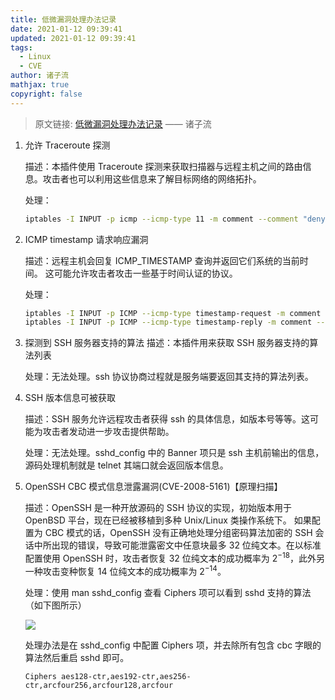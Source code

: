 ```yaml
---
title: 低微漏洞处理办法记录
date: 2021-01-12 09:39:41
updated: 2021-01-12 09:39:41
tags:
  - Linux
  - CVE
author: 诸子流
mathjax: true
copyright: false
---
```


> 原文链接: [低微漏洞处理办法记录](https://www.cnblogs.com/lsdb/p/8204578.html) —— 诸子流

<!--more-->

1. 允许 Traceroute 探测

   描述：本插件使用 Traceroute 探测来获取扫描器与远程主机之间的路由信息。攻击者也可以利用这些信息来了解目标网络的网络拓扑。

   处理：

   ```bash
   iptables -I INPUT -p icmp --icmp-type 11 -m comment --comment "deny traceroute" -j DROP
   ```

2. ICMP timestamp 请求响应漏洞

   描述：远程主机会回复 ICMP_TIMESTAMP 查询并返回它们系统的当前时间。 这可能允许攻击者攻击一些基于时间认证的协议。

   处理：

   ```bash
   iptables -I INPUT -p ICMP --icmp-type timestamp-request -m comment --comment "deny ICMP timestamp" -j DROP
   iptables -I INPUT -p ICMP --icmp-type timestamp-reply -m comment --comment "deny ICMP timestamp" -j DROP
   ```

3. 探测到 SSH 服务器支持的算法
   描述：本插件用来获取 SSH 服务器支持的算法列表

   处理：无法处理。ssh 协议协商过程就是服务端要返回其支持的算法列表。

4. SSH 版本信息可被获取

   描述：SSH 服务允许远程攻击者获得 ssh 的具体信息，如版本号等等。这可能为攻击者发动进一步攻击提供帮助。

   处理：无法处理。sshd_config 中的 Banner 项只是 ssh 主机前输出的信息，源码处理机制就是 telnet 其端口就会返回版本信息。

5. OpenSSH CBC 模式信息泄露漏洞(CVE-2008-5161)【原理扫描】

   描述：OpenSSH 是一种开放源码的 SSH 协议的实现，初始版本用于 OpenBSD 平台，现在已经被移植到多种 Unix/Linux 类操作系统下。
   如果配置为 CBC 模式的话，OpenSSH 没有正确地处理分组密码算法加密的 SSH 会话中所出现的错误，导致可能泄露密文中任意块最多 32 位纯文本。在以标准配置使用 OpenSSH 时，攻击者恢复 32 位纯文本的成功概率为 $2^{-18}$，此外另一种攻击变种恢复 14 位纯文本的成功概率为 $2^{-14}$。

   处理：使用 man sshd_config 查看 Ciphers 项可以看到 sshd 支持的算法（如下图所示）

   ![](https://img.iszy.xyz/1641952164668.png)

   处理办法是在 sshd_config 中配置 Ciphers 项，并去除所有包含 cbc 字眼的算法然后重启 sshd 即可。

   ```config
   Ciphers aes128-ctr,aes192-ctr,aes256-ctr,arcfour256,arcfour128,arcfour
   ```

